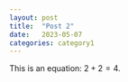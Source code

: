 ```yaml
---
layout: post
title:  "Post 2"
date:   2023-05-07
categories: category1
---
```


This is an equation: $2+2=4$.
